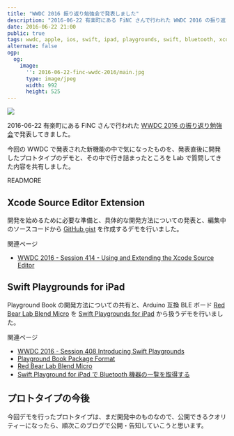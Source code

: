 ```yaml
---
title: "WWDC 2016 振り返り勉強会で発表しました"
description: "2016-06-22 有楽町にある FiNC さんで行われた WWDC 2016 の振り返り勉強会で Xcode Source Editor Extension と Swift Playground for iPad について発表してきました。"
date: 2016-06-22 21:00
public: true
tags: wwdc, apple, ios, swift, ipad, playgrounds, swift, bluetooth, xcode, extension
alternate: false
ogp:
  og:
    image:
      '': 2016-06-22-finc-wwdc-2016/main.jpg
      type: image/jpeg
      width: 992
      height: 525
---
```


![](2016-06-22-finc-wwdc-2016/main.jpg)

2016-06-22 有楽町にある FiNC さんで行われた [WWDC 2016 の振り返り勉強会]で発表してきました。

今回の WWDC で発表された新機能の中で気になったものを、発表直後に開発したプロトタイプのデモと、その中で行き詰まったところを Lab で質問してきた内容を共有しました。

READMORE

<script async class="speakerdeck-embed" data-id="8a29fbabded744a1bde3cf6acaab4e4f" data-ratio="1.33333333333333" src="//speakerdeck.com/assets/embed.js"></script>

## Xcode Source Editor Extension

開発を始めるために必要な準備と、具体的な開発方法についての発表と、編集中のソースコードから [GitHub gist] を作成するデモを行いました。

関連ページ

- [WWDC 2016 - Session 414 - Using and Extending the Xcode Source Editor](https://developer.apple.com/videos/play/wwdc2016/414/)

## Swift Playgrounds for iPad

Playground Book の開発方法についての共有と、Arduino 互換 BLE ボード [Red Bear Lab Blend Micro] を [Swift Playgrounds for iPad] から扱うデモを行いました。

関連ページ

- [WWDC 2016 - Session 408 Introducing Swift Playgrounds](https://developer.apple.com/videos/play/wwdc2016/408/)
- [Playground Book Package Format](https://developer.apple.com/library/prerelease/content/documentation/Xcode/Conceptual/swift_playgrounds_doc_format/index.html)
- [Red Bear Lab Blend Micro]
- [Swift Playground for iPad で Bluetooth 機器の一覧を取得する](https://ja.ngs.io/2016/06/15/swift-playground-core-bluetooth/)

## プロトタイプの今後

今回デモを行ったプロトタイプは、まだ開発中のものなので、公開できるクオリティーになったら、順次このブログで公開・告知していこうと思います。

[WWDC 2016 の振り返り勉強会]: http://finc-swift.connpass.com/event/34010/
[Red Bear Lab Blend Micro]: http://redbearlab.com/blendmicro/
[Swift Playgrounds for iPad]: https://developer.apple.com/swift/playgrounds/
[GitHub gist]: https://help.github.com/articles/about-gists/

